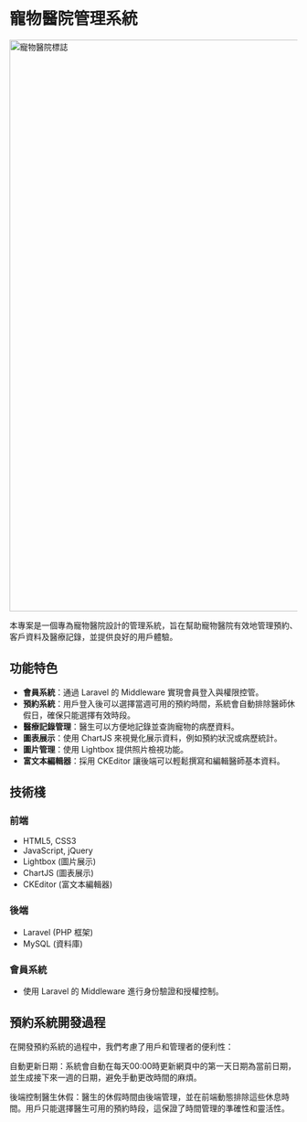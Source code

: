 # 寵物醫院管理系統

<div>
    <img src="https://github.com/user-attachments/assets/6be205d8-8de7-48a5-933c-eeda719b9e45" style="width:1000px" alt="寵物醫院標誌" />    
</div>


本專案是一個專為寵物醫院設計的管理系統，旨在幫助寵物醫院有效地管理預約、客戶資料及醫療記錄，並提供良好的用戶體驗。

## 功能特色

- **會員系統**：通過 Laravel 的 Middleware 實現會員登入與權限控管。
- **預約系統**：用戶登入後可以選擇當週可用的預約時間，系統會自動排除醫師休假日，確保只能選擇有效時段。
- **醫療記錄管理**：醫生可以方便地記錄並查詢寵物的病歷資料。
- **圖表展示**：使用 ChartJS 來視覺化展示資料，例如預約狀況或病歷統計。
- **圖片管理**：使用 Lightbox 提供照片檢視功能。
- **富文本編輯器**：採用 CKEditor 讓後端可以輕鬆撰寫和編輯醫師基本資料。

## 技術棧

### 前端

- HTML5, CSS3
- JavaScript, jQuery
- Lightbox (圖片展示)
- ChartJS (圖表展示)
- CKEditor (富文本編輯器)

### 後端

- Laravel (PHP 框架)
- MySQL (資料庫)

### 會員系統

- 使用 Laravel 的 Middleware 進行身份驗證和授權控制。

## 預約系統開發過程

在開發預約系統的過程中，我們考慮了用戶和管理者的便利性：

自動更新日期：系統會自動在每天00:00時更新網頁中的第一天日期為當前日期，並生成接下來一週的日期，避免手動更改時間的麻煩。

後端控制醫生休假：醫生的休假時間由後端管理，並在前端動態排除這些休息時間。用戶只能選擇醫生可用的預約時段，這保證了時間管理的準確性和靈活性。

